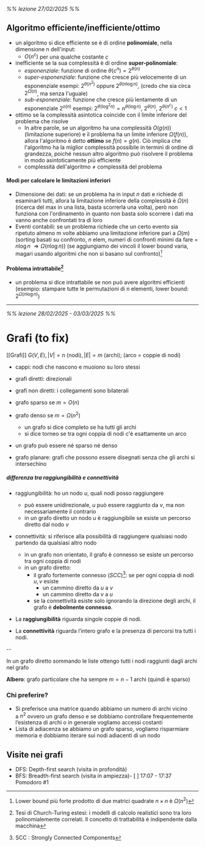 *%% lezione 27/02/2025 %%*
## Algoritmo efficiente/inefficiente/ottimo
- un algoritmo si dice efficiente se è di ordine **polinomiale**, nella dimensione n dell'input:
	- $O(n^c)$ per una qualche costante $c$
- inefficiente se la sua complessità è di ordine **super-polinomiale**:
	- *esponenziale*: funzione di ordine $\theta(c^n)=2^{\theta(n)}$
	- *super-esponenziale*: funzione che cresce più velocemente di un esponenziale 
	esempi: $2^{\theta(n^2)}\ \text{oppure}\ 2^{\theta(n\log n)},$ (credo che sia circa $2^{\Omega(n)}$, ma senza l'uguale)
	- *sub-esponenziale*: funzione che cresce più lentamente di un esponenziale $2^{o(n)}$
	esempi: $2^{\theta(\log^2 n)}=n^{\theta(\log n)},\ 2^{\theta(n)}, \ 2^{\theta(n^c)}\ c<1$
- ottimo se la complessità asintotica coincide con il limite inferiore del problema che risolve
	- In altre parole, se un algoritmo ha una complessità $O(g(n))$ (limitazione superiore) e il problema ha un limite inferiore $\Omega(f(n))$, allora l'algoritmo è detto **ottimo** se $f(n) = g(n)$. Ciò implica che l'algoritmo ha la miglior complessità possibile in termini di ordine di grandezza, poiché nessun altro algoritmo può risolvere il problema in modo asintoticamente più efficiente
	- complessità dell'algoritmo $\ne$ complessità del problema

#### Modi per calcolare le limitazioni inferiori 
- Dimensione dei dati:
	se un problema ha in input $n$ dati e richiede di esaminarli tutti, allora la limitazione inferiore della complessità è $\Omega(n)$
	(ricerca del max in una lista, basta scorrerla una volta), però non funziona con l'ordinamento in quanto non basta solo scorrere i dati ma vanno anche confrontati tra di loro
- Eventi contabili:
	se un problema richiede che un certo evento sia ripetuto almeno m volte abbiamo una limitazione inferiore pari a $\Omega(m)$
	(sorting basati su confronto, $n$ elem, numeri di confronti minimi da fare = $n\log n$ $\Rightarrow \Omega(n\log n)$)
	(se aggiungiamo dei vincoli il lower bound varia, magari usando algoritmi che non si basano sul confronto)[^1]
#### Problema intrattabile[^2]
- un problema si dice intrattabile se non può avere algoritmi efficienti
(esempio: stampare tutte le permutazioni di n elementi, lower bound: $2^{\Omega(n\log n)}$)

[^1]: Lower bound più forte prodotto di due matrici quadrate $n \times n$ è $\Omega(n^2)$

[^2]: Tesi di Church-Turing estesi: i modelli di calcolo realistici sono tra loro polinomialemente correlati. Il concetto di trattabilità è indipendente dalla macchina

-----
*%% lezione 28/02/2025 - 03/03/2025 %%*

# Grafi (to fix)
[[Grafi]]
$G(V,E), |V|=n \ (\text{nodi}), |E|= m\ (\text{archi})$; (arco = coppie  di nodi)

- cappi: nodi che nascono e muoiono su loro stessi
- grafi diretti: direzionali
- grafi non diretti: i collegamenti sono bilaterali

- grafo sparso se $m= O(n)$
- grafo denso se $m = \Omega(n^2)$
	- un grafo si dice completo se ha tutti gli archi
	- si dice torneo se tra ogni coppia di nodi c'è esattamente un arco
- un grafo può essere né sparso né denso

- grafo planare: grafi che possono essere disegnati senza che gli archi si intersechino

##### differenza tra raggiungibilità e connettività
- raggiungibilità: ho un nodo $u$, quali nodi posso raggiungere
	- può essere unidirezionale, $u$ può essere raggiunto da $v$, ma non necessariamente il contrario
	- in un grafo diretto un nodo $u$ è raggiungibile se esiste un percorso diretto dal nodo $v$
- connettività: si riferisce alla possibilità di raggiungere qualsiasi nodo partendo da qualsiasi altro nodo
	- in un grafo non orientato, il grafo è connesso se esiste un percorso tra ogni coppia di nodi
	- in un grafo diretto: 
		- il grafo fortemente connesso $(SCC)$[^3]: se per ogni coppia di nodi $u,v$ esiste
			- un cammino diretto da $u$ a $v$
			- un cammino diretto da $v$ a $u$
		- se la connettività esiste solo ignorando la direzione degli archi, il grafo è **debolmente connesso**.

- La **raggiungibilità** riguarda singole coppie di nodi.
- La **connettività** riguarda l’intero grafo e la presenza di percorsi tra tutti i nodi.

--

In un grafo diretto sommando le liste ottengo tutti i nodi raggiunti dagli archi nel grafo

**Albero**: grafo particolare che ha sempre $m = n-1$ archi (quindi è sparso)
### Chi preferire? 
- Si preferisce una matrice quando
	abbiamo un numero di archi vicino a $n^2$ ovvero un grafo denso e se dobbiamo controllare frequentemente l’esistenza di archi o in generale vogliamo accessi costanti
- Lista di adiacenza
	se abbiamo un grafo sparso, vogliamo risparmiare memoria e dobbiamo iterare sui nodi adiacenti di un nodo

## Visite nei grafi
- DFS: Depth-first search (visita in profondità)
- BFS: Breadth-first search (visita in ampiezza)- [ ] 17:07 - 17:37 Pomodoro #1


[^3]: SCC : Strongly Connected Components
